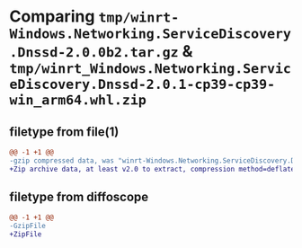 # Comparing `tmp/winrt-Windows.Networking.ServiceDiscovery.Dnssd-2.0.0b2.tar.gz` & `tmp/winrt_Windows.Networking.ServiceDiscovery.Dnssd-2.0.1-cp39-cp39-win_arm64.whl.zip`

## filetype from file(1)

```diff
@@ -1 +1 @@
-gzip compressed data, was "winrt-Windows.Networking.ServiceDiscovery.Dnssd-2.0.0b2.tar", last modified: Sat Dec  2 18:24:17 2023, max compression
+Zip archive data, at least v2.0 to extract, compression method=deflate
```

## filetype from diffoscope

```diff
@@ -1 +1 @@
-GzipFile
+ZipFile
```

